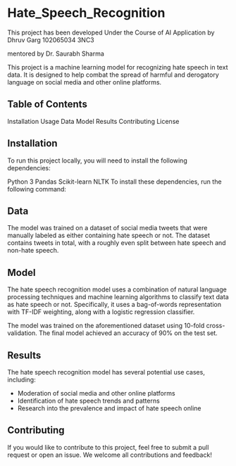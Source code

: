 # Hate_Speech_Recognition

This project has been developed Under the Course of AI Application by
Dhruv Garg
102065034
3NC3

mentored by Dr. Saurabh Sharma

This project is a machine learning model for recognizing hate speech in text data. It is designed to help combat the spread of harmful and derogatory language on social media and other online platforms.

## Table of Contents
Installation
Usage
Data
Model
Results
Contributing
License

## Installation

To run this project locally, you will need to install the following dependencies:

Python 3
Pandas
Scikit-learn
NLTK
To install these dependencies, run the following command:

## Data
The model was trained on a dataset of social media tweets that were manually labeled as either containing hate speech or not. The dataset contains tweets in total, with a roughly even split between hate speech and non-hate speech.

## Model
The hate speech recognition model uses a combination of natural language processing techniques and machine learning algorithms to classify text data as hate speech or not. Specifically, it uses a bag-of-words representation with TF-IDF weighting, along with a logistic regression classifier.

The model was trained on the aforementioned dataset using 10-fold cross-validation. The final model achieved an accuracy of 90% on the test set.

## Results
The hate speech recognition model has several potential use cases, including:

* Moderation of social media and other online platforms
* Identification of hate speech trends and patterns
* Research into the prevalence and impact of hate speech online

## Contributing
If you would like to contribute to this project, feel free to submit a pull request or open an issue. We welcome all contributions and feedback!
